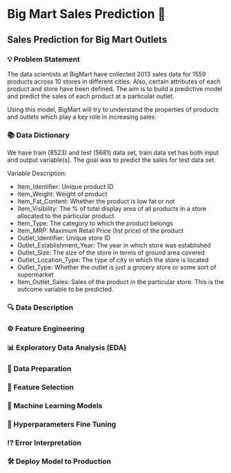 # Big Mart Sales Prediction 🛒
## Sales Prediction for Big Mart Outlets

### 💡 Problem Statement
The data scientists at BigMart have collected 2013 sales data for 1559 products across 10 stores in different cities. Also, certain attributes of each product and store have been defined. The aim is to build a predictive model and predict the sales of each product at a particular outlet.

Using this model, BigMart will try to understand the properties of products and outlets which play a key role in increasing sales.

### 📚 Data Dictionary
We have train (8523) and test (5681) data set, train data set has both input and output variable(s). The goal was to predict the sales for test data set.

Variable	Description:
- Item_Identifier: Unique product ID
- Item_Weight: Weight of product
- Item_Fat_Content:	Whether the product is low fat or not
- Item_Visibility:	The % of total display area of all products in a store allocated to the particular product
- Item_Type:	The category to which the product belongs
- Item_MRP:	Maximum Retail Price (list price) of the product
- Outlet_Identifier:	Unique store ID
- Outlet_Establishment_Year:	The year in which store was established
- Outlet_Size:	The size of the store in terms of ground area covered
- Outlet_Location_Type:	The type of city in which the store is located
- Outlet_Type:	Whether the outlet is just a grocery store or some sort of supermarket
- Item_Outlet_Sales:	Sales of the product in the particular store. This is the outcome variable to be predicted.

### 🔍 Data Description

### ⚙ Feature Engineering

### 📊 Exploratory Data Analysis (EDA)

### 📍 Data Preparation

### 🎲 Feature Selection

### 🤖 Machine Learning Models

### 🔦 Hyperparameters Fine Tuning

### ⁉ Error Interpretation

### 🛠 Deploy Model to Production
